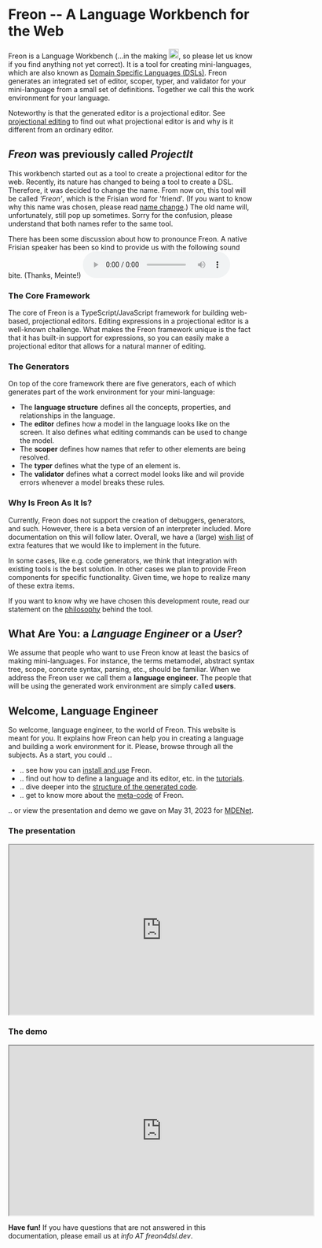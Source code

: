 # Freon -- A Language Workbench for the Web

Freon is a Language Workbench (...in the making <img src="/images/smile.png" alt="OOPS" width="20" height="20">,
so please let us know if you find anything not yet correct). It is a tool for creating mini-languages,
which are also known as <a href="https://en.wikipedia.org/wiki/Domain-specific*language" target="_blank">Domain Specific Languages (DSLs)</a>.
Freon generates an integrated
set of editor, scoper, typer, and validator for your mini-language from a small set of definitions. Together we call this the work environment for your language.

Noteworthy is that the generated editor is a projectional editor. See [projectional editing](/Intro/Projectional_Editing) to find out what
projectional editor is and why is it different from an ordinary editor.

## <i>Freon</i> was previously called <i>ProjectIt</i>

This workbench started out as a tool to create a projectional editor for the web. Recently, its nature
has changed to being a tool to create a DSL. Therefore,
it was decided to change the name. From now on, this tool will be called <i>'Freon'</i>, which is the
Frisian word for 'friend'. (If you want to know why this name was chosen, please read [name change](/Intro/Name_Change).)
The old name will, unfortunately, still pop up sometimes. Sorry for the confusion, please understand that
both names refer to the same tool.

There has been some discussion about how to pronounce
Freon. A native Frisian speaker has been so kind to provide us with the following sound bite. (Thanks, Meinte!)
<audio controls><source src="../freon - pronounciation.mp3" type="audio/mpeg">Your browser does not support the audio element.</audio>

### The Core Framework

The core of Freon is a TypeScript/JavaScript framework for building web-based, projectional
editors. Editing expressions in a projectional editor is a well-known challenge. What makes the
Freon framework unique is the fact that it has built-in support for expressions, so you can
easily make a projectional editor that allows for a natural manner of editing.

### The Generators

On top of the core framework there are five generators, each of which generates part
of the work environment for your mini-language:

- The **language structure** defines all the concepts, properties, and relationships in the language.
- The **editor** defines how a model in the language looks like on the screen.
  It also defines what editing commands can be used to change the model.
- The **scoper** defines how names that refer to other elements are being resolved.
- The **typer** defines what the type of an element is.
- The **validator** defines what a correct model looks like and wil provide errors whenever a model breaks these rules.

### Why Is Freon As It Is?

Currently, Freon does not support the creation of debuggers, generators, and
such. However, there is a beta version of an interpreter included. More
documentation on this will follow later.
Overall, we have a (large) [wish list](/Intro/Future_Developments) of extra features
that we would like to implement in the future.

In some cases, like e.g. code generators, we think that integration with existing tools is the best solution.
In other cases we plan to provide Freon components for specific functionality.
Given time, we hope to realize many of these extra items.

If you want to know why
we have chosen this development route, read our statement on the [philosophy](/Intro/Our_Philosophy)
behind the tool.

## What Are You: a _Language Engineer_ or a _User_?

We assume that people who want to use Freon know at least the basics of making mini-languages. For instance,
the terms metamodel, abstract syntax tree, scope, concrete syntax, parsing, etc., should be familiar. When we address the Freon
user we call them a **language engineer**. The people that will be using the generated work environment are simply called **users**.

## Welcome, Language Engineer

So welcome, language engineer, to the world of Freon. This website is meant for you. It explains how Freon can help
you in creating a language and building a work environment for it. Please, browse through all the subjects.
As a start, you could ..

- .. see how you can [install and use](/Getting_Started/Installation) Freon.
- .. find out how to define a language and its editor, etc. in the [tutorials](/Developing_a_Language/Default_Level).
- .. dive deeper into the [structure of the generated code](/Getting_Started/Project_Structure).
- .. get to know more about the [meta-code](/Under_the_Hood) of Freon.

.. or view the presentation and demo we gave on May 31, 2023 for <a href="https://mde-network.com/" target="_blank">MDENet</a>.

### The presentation

<iframe width="620" height="345" src="https://www.youtube.com/embed/Eb9WGZyL92w" title="Presentation for MDENet in May, 2023">
</iframe>

### The demo

<iframe width="620" height="345" src="https://www.youtube.com/embed/pdQaCfRkgA8"  title="Demo for MDENet in May, 2023">
</iframe>

**Have fun!** If you have questions that are not answered in this documentation, please email us at _info AT freon4dsl.dev_.
